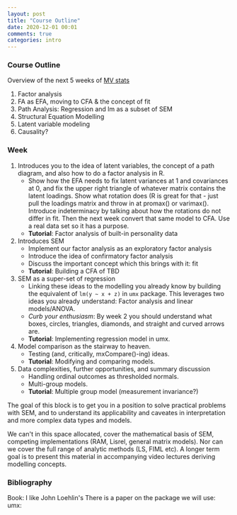```yaml
---
layout: post
title: "Course Outline"
date: 2020-12-01 00:01
comments: true
categories: intro
---
```


<a name="top"></a>
### Course Outline

Overview of the next 5 weeks of [MV stats](http://www.drps.ed.ac.uk/15-16/dpt/cxpsyl11054.htm)

1. Factor analysis
2. FA as EFA, moving to CFA & the concept of fit
3. Path Analysis: Regression and lm as a subset of SEM
4. Structural Equation Modelling
5. Latent variable modeling
6. Causality?

### Week
1. Introduces you to the idea of latent variables, the concept of a path diagram, and also how to do a factor analysis in R.
	* Show how the EFA needs to fix latent variances at 1 and covariances at 0, and fix the upper right triangle of whatever matrix contains the latent loadings. Show what rotation does (R is great for that - just pull the loadings matrix and throw in at promax() or varimax(). Introduce indeterminacy by talking about how the rotations do not differ in fit. Then the next week convert that same model to CFA. Use a real data set so it has a purpose.
	* **Tutorial**: Factor analysis of built-in personality data
2. Introduces SEM
	* Implement our factor analysis as an exploratory factor analysis
	* Introduce the idea of confirmatory factor analysis
	* Discuss the important concept which this brings with it: fit
	* **Tutorial**: Building a CFA of TBD
3. SEM as a super-set of regression
	* Linking these ideas to the modelling you already know by building the equivalent of `lm(y ~ x + z)` in `umx` package. This leverages two ideas you already understand: Factor analysis and linear models/ANOVA.
	* *Curb your enthusiasm*: By week 2 you should understand what boxes, circles, triangles, diamonds, and straight and curved arrows are. 
	* **Tutorial**: Implementing regression model in umx.
4. Model comparison as the stairway to heaven.
	* Testing (and, critically, mxCompare()-ing) ideas.
	* **Tutorial**: Modifying and comparing models.
5. Data complexities, further opportunities, and summary discussion
	* Handling ordinal outcomes as thresholded normals.
	* Multi-group models.
	* **Tutorial**: Multiple group model (measurement invariance?)

The goal of this block is to get you in a position to solve practical problems with SEM, and to understand its applicability and caveates in interpretation and more complex data types and models.

We can't in this space allocated, cover the mathematical basis of SEM, competing implementations (RAM, Lisrel, general matrix models). Nor can we cover the full range of analytic methods (LS, FIML etc). A longer term goal is to present this material in accompanying video lectures deriving modelling concepts.

### Bibliography
Book: I like John Loehlin's
There is a paper on the package we will use: umx:
